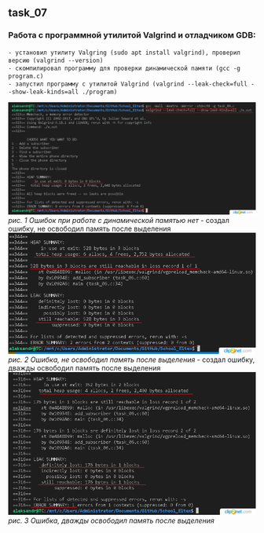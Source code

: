 ## task_07

### Работа с программной утилитой Valgrind и отладчиком GDB:
    - установил утилиту Valgring (sudo apt install valgrind), проверил версию (valgrind --version)
    - скомпилировал программу для проверки динамической памяти (gcc -g program.c)
    - запустил программу с утилитой Valgrind (valgrind --leak-check=full --show-leak-kinds=all ./program)
![image_1](./image_1.png)
*рис. 1 Ошибок при работе с динамической памятью нет*
    - создал ошибку, не освободил память после выделения
![image_2](./image_2.png)
*рис. 2 Ошибка, не освободил память после выделения*
    - создал ошибку, дважды освободил память после выделения
![image_3](./image_3.png)
*рис. 3 Ошибка, дважды освободил память после выделения*
